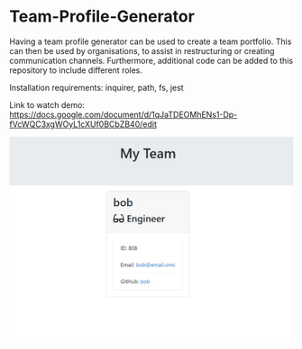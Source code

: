 # Team-Profile-Generator

Having a team profile generator can be used to create a team portfolio. This can then be used by organisations, to assist in restructuring or creating communication channels. Furthermore, additional code can be added to this repository to include different roles. 

Installation requirements: inquirer, path, fs, jest


Link to watch demo:
https://docs.google.com/document/d/1qJaTDEOMhENs1-Dp-fVcWQC3xgWOyL1cXUf0BCbZB40/edit 
 
<img src="./img/example.jpg">
